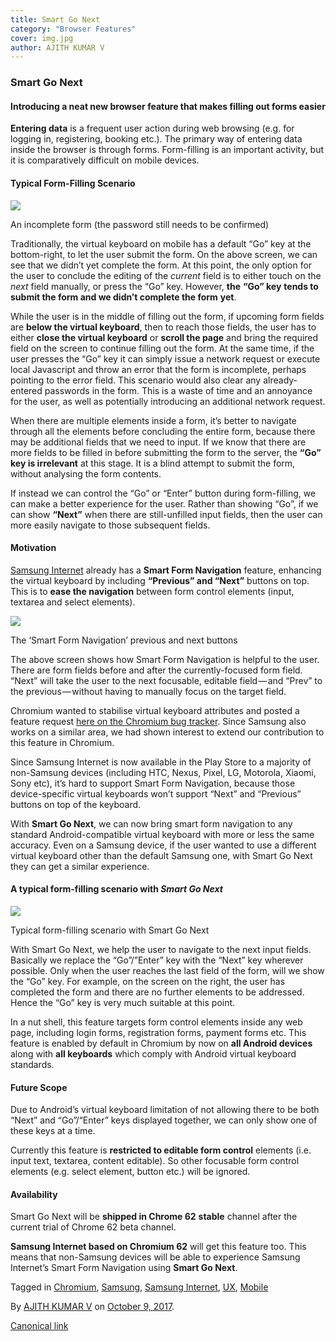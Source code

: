```yaml
---
title: Smart Go Next
category: "Browser Features"
cover: img.jpg
author: AJITH KUMAR V
---
```


### **Smart Go Next**

#### Introducing a neat new browser feature that makes filling out forms easier

**Entering data** is a frequent user action during web browsing (e.g. for logging in, registering, booking etc.). The primary way of entering data inside the browser is through forms. Form-filling is an important activity, but it is comparatively difficult on mobile devices.

#### **Typical Form-Filling Scenario**

![](https://cdn-images-1.medium.com/max/800/1*wJVp9Fs-aQij9Zukie1Vqg.png)

An incomplete form (the password still needs to be confirmed)

Traditionally, the virtual keyboard on mobile has a default “Go” key at the bottom-right, to let the user submit the form. On the above screen, we can see that we didn’t yet complete the form. At this point, the only option for the user to conclude the editing of the _current_ field is to either touch on the _next_ field manually, or press the “Go” key. However, **the** **“Go” key** **tends to submit the form and we didn’t complete the form** **yet**.

While the user is in the middle of filling out the form, if upcoming form fields  are **below the virtual keyboard**, then to reach those fields, the user has to either **close the virtual keyboard** or **scroll the page** and bring the required field on the screen to continue filling out the form. At the same time, if the user presses the “Go” key it can simply issue a network request or execute local Javascript and throw an error that the form is incomplete, perhaps pointing to the error field. This scenario would also clear any already-entered passwords in the form. This is a waste of time and an annoyance for the user, as well as potentially introducing an additional network request.

When there are multiple elements inside a form, it’s better to navigate through all the elements before concluding the entire form, because there may be additional fields that we need to input. If we know that there are more fields to be filled in before submitting the form to the server, the **“Go” key is irrelevant** at this stage. It is a blind attempt to submit the form, without analysing the form contents.

If instead we can control the “Go” or “Enter” button during form-filling, we can make a better experience for the user. Rather than showing “Go”, if we can show **“Next”** when there are still-unfilled input fields, then the user can more easily navigate to those subsequent fields.

#### **Motivation**

[Samsung Internet](http://developer.samsung.com/internet) already has a **Smart Form Navigation** feature, enhancing the virtual keyboard by including **“Previous” and “Next”** buttons on top. This is to **ease the navigation** between form control elements (input, textarea and select elements).

![](https://cdn-images-1.medium.com/max/800/1*uNLSkC4tFXQh9-0gVY5GaQ.png)

The ‘Smart Form Navigation’ previous and next buttons

The above screen shows how Smart Form Navigation is helpful to the user. There are form fields before and after the currently-focused form field. “Next” will take the user to the next focusable, editable field — and “Prev” to the previous — without having to manually focus on the target field.

Chromium  wanted to stabilise virtual keyboard attributes and posted a feature request [here on the Chromium bug tracker](https://bugs.chromium.org/p/chromium/issues/detail?id=410785). Since Samsung also works on a similar area, we had shown interest to extend our contribution to this feature in Chromium.

Since Samsung Internet  is now  available in the Play Store to a majority of non-Samsung devices (including HTC, Nexus, Pixel, LG, Motorola, Xiaomi, Sony etc), it’s hard to support Smart Form Navigation, because those device-specific virtual keyboards won’t support “Next” and “Previous” buttons on top of the keyboard.

With **Smart Go Next**, we can now bring smart form navigation to any standard Android-compatible virtual keyboard with more or less the same accuracy. Even on a Samsung device, if the user wanted to use a different virtual keyboard other than the default Samsung one, with Smart Go Next  they can get a similar experience.

#### **A typical form-filling scenario with _Smart Go Next_**

![](https://cdn-images-1.medium.com/max/800/1*yig_e7h_vHPe2Oi37MI_Pg.png)

Typical form-filling scenario with Smart Go Next

With Smart Go Next, we help the user to navigate to the next input fields. Basically we replace the “Go”/”Enter” key with the “Next” key wherever possible. Only when the user reaches the last field of the form, will we show the “Go” key. For example, on the screen on the right, the user has completed the form and there are no further elements to be addressed. Hence the “Go” key is very much suitable at this point.

In a nut shell, this feature targets form control elements inside any web page, including login forms, registration forms, payment forms etc. This feature is enabled by default in Chromium by now on **all Android devices** along with **all keyboards** which comply with Android virtual keyboard standards.

#### **Future Scope**

Due to Android’s virtual keyboard limitation of not allowing there to be both “Next” and “Go”/“Enter” keys displayed together, we can only show one of these keys at a time.

Currently this feature is **restricted to editable form control** elements (i.e. input text, textarea, content editable). So other focusable form control elements (e.g. select element, button etc.) will be ignored.

#### **Availability**

Smart Go Next will be **shipped in Chrome 62** **stable** channel after the current trial of Chrome 62 beta channel.

**Samsung Internet based on Chromium 62** will get this feature too. This means that non-Samsung devices will be able to experience Samsung Internet’s Smart Form Navigation using **Smart Go Next**.

Tagged in [Chromium](https://medium.com/tag/chromium), [Samsung](https://medium.com/tag/samsung), [Samsung Internet](https://medium.com/tag/samsung-internet), [UX](https://medium.com/tag/ux), [Mobile](https://medium.com/tag/mobile)

By [AJITH KUMAR V](https://medium.com/@ajith211) on [October 9, 2017](https://medium.com/p/3a09077da7fb).

[Canonical link](https://medium.com/@ajith211/smart-go-next-3a09077da7fb)
